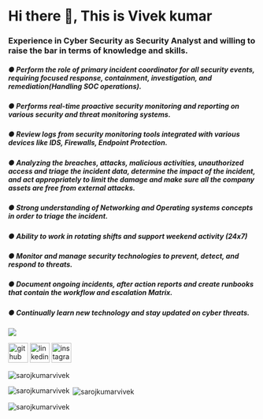 # Hi there 👋, This is Vivek kumar
### Experience in Cyber Security as Security Analyst and willing to raise the bar in terms of knowledge and skills.

##### ● Perform the role of primary incident coordinator for all security events, requiring focused response, containment, investigation, and remediation(Handling SOC operations).
##### ● Performs real-time proactive security monitoring and reporting on various security and threat monitoring systems.
##### ● Review logs from security monitoring tools integrated with various devices like IDS, Firewalls, Endpoint Protection.
##### ● Analyzing the breaches, attacks, malicious activities, unauthorized access and triage the incident data, determine the impact of the incident, and act appropriately to limit the damage and make sure all the company assets are free from external attacks.
##### ● Strong understanding of Networking and Operating systems concepts in order to triage the incident.
##### ● Ability to work in rotating shifts and support weekend activity (24x7)
##### ● Monitor and manage security technologies to prevent, detect, and respond to threats.
##### ● Document ongoing incidents, after action reports and create runbooks that contain the workflow and escalation Matrix.
##### ● Continually learn new technology and stay updated on cyber threats.

![](https://media-exp1.licdn.com/dms/image/C4E16AQFqd4tGfN799A/profile-displaybackgroundimage-shrink_350_1400/0/1607326760882?e=1615420800&v=beta&t=50UXY3IL2--lVxRUjQqdqfNAgswn92gcdFbNG5tQT_g)




[<img src='https://cdn.jsdelivr.net/npm/simple-icons@3.0.1/icons/github.svg' alt='github' height='40'>](https://github.com/https://github.com/sarojkumarvivek)  [<img src='https://cdn.jsdelivr.net/npm/simple-icons@3.0.1/icons/linkedin.svg' alt='linkedin' height='40'>](https://www.linkedin.com/in/https://www.linkedin.com/in/sarojkumarvivek/)  [<img src='https://cdn.jsdelivr.net/npm/simple-icons@3.0.1/icons/instagram.svg' alt='instagram' height='40'>](https://www.instagram.com/https://instagram.com/sarojkumarvivek/)  


<p align="left"> <img src="https://komarev.com/ghpvc/?username=sarojkumarvivek&label=Profile%20views&color=0e75b6&style=flat" alt="sarojkumarvivek" /> </p>


<p><img align="left" src="https://github-readme-stats.vercel.app/api/top-langs?username=sarojkumarvivek&show_icons=true&locale=en&layout=compact" alt="sarojkumarvivek" /></p>

<p>&nbsp;<img align="center" src="https://github-readme-stats.vercel.app/api?username=sarojkumarvivek&show_icons=true&locale=en" alt="sarojkumarvivek" /></p>

<p><img align="center" src="https://github-readme-streak-stats.herokuapp.com/?user=sarojkumarvivek&" alt="sarojkumarvivek" /></p>
<!--<p align="left"> <a href="https://github.com/ryo-ma/github-profile-trophy"><img src="https://github-profile-trophy.vercel.app/?username=sarojkumarvivek" alt="sarojkumarvivek" /></a> </p>
<p align="left"> <a href="https://twitter.com/" target="blank"><img src="https://img.shields.io/twitter/follow/?logo=twitter&style=for-the-badge" alt="" /></a> </p>
-->








 

<!--
**sarojkumarvivek/sarojkumarvivek** is a ✨ _special_ ✨ repository because its `README.md` (this file) appears on your GitHub profile.

Here are some ideas to get you started:

- 🔭 I’m currently working on ...
- 🌱 I’m currently learning ...
- 👯 I’m looking to collaborate on ...
- 🤔 I’m looking for help with ...
- 💬 Ask me about ...
- 📫 How to reach me: ...
- 😄 Pronouns: ...
- ⚡ Fun fact: ...
-->
